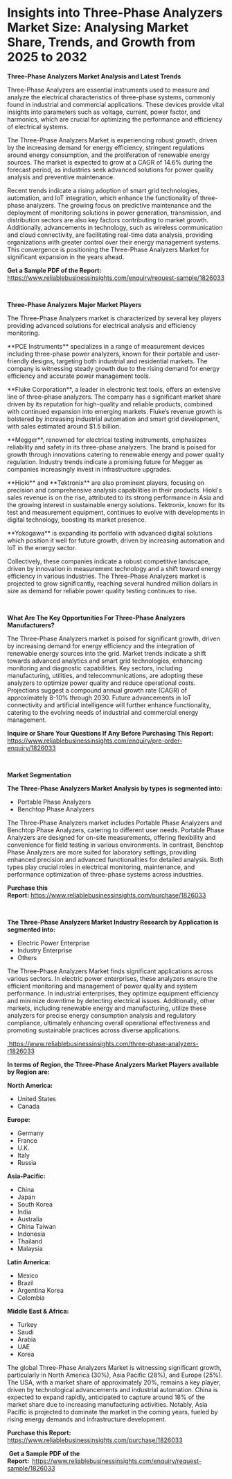 <p><h1>Insights into Three-Phase Analyzers Market Size: Analysing Market Share, Trends, and Growth from 2025 to 2032</h1></p><p><strong>Three-Phase Analyzers Market Analysis and Latest Trends</strong></p>
<p><p>Three-Phase Analyzers are essential instruments used to measure and analyze the electrical characteristics of three-phase systems, commonly found in industrial and commercial applications. These devices provide vital insights into parameters such as voltage, current, power factor, and harmonics, which are crucial for optimizing the performance and efficiency of electrical systems.</p><p>The Three-Phase Analyzers Market is experiencing robust growth, driven by the increasing demand for energy efficiency, stringent regulations around energy consumption, and the proliferation of renewable energy sources. The market is expected to grow at a CAGR of 14.6% during the forecast period, as industries seek advanced solutions for power quality analysis and preventive maintenance.</p><p>Recent trends indicate a rising adoption of smart grid technologies, automation, and IoT integration, which enhance the functionality of three-phase analyzers. The growing focus on predictive maintenance and the deployment of monitoring solutions in power generation, transmission, and distribution sectors are also key factors contributing to market growth. Additionally, advancements in technology, such as wireless communication and cloud connectivity, are facilitating real-time data analysis, providing organizations with greater control over their energy management systems. This convergence is positioning the Three-Phase Analyzers Market for significant expansion in the years ahead.</p></p>
<p><strong>Get a Sample PDF of the Report:&nbsp;</strong> <a href="https://www.reliablebusinessinsights.com/enquiry/request-sample/1826033?utm_campaign=1847&utm_medium=2&utm_source=Github&utm_content=ia&utm_term=16042025&utm_id=three-phase-analyzers">https://www.reliablebusinessinsights.com/enquiry/request-sample/1826033</a></p>
<p>&nbsp;</p>
<p><strong>Three-Phase Analyzers Major Market Players</strong></p>
<p><p>The Three-Phase Analyzers market is characterized by several key players providing advanced solutions for electrical analysis and efficiency monitoring. </p><p>**PCE Instruments** specializes in a range of measurement devices including three-phase power analyzers, known for their portable and user-friendly designs, targeting both industrial and residential markets. The company is witnessing steady growth due to the rising demand for energy efficiency and accurate power management tools.</p><p>**Fluke Corporation**, a leader in electronic test tools, offers an extensive line of three-phase analyzers. The company has a significant market share driven by its reputation for high-quality and reliable products, combined with continued expansion into emerging markets. Fluke’s revenue growth is bolstered by increasing industrial automation and smart grid development, with sales estimated around $1.5 billion.</p><p>**Megger**, renowned for electrical testing instruments, emphasizes reliability and safety in its three-phase analyzers. The brand is poised for growth through innovations catering to renewable energy and power quality regulation. Industry trends indicate a promising future for Megger as companies increasingly invest in infrastructure upgrades.</p><p>**Hioki** and **Tektronix** are also prominent players, focusing on precision and comprehensive analysis capabilities in their products. Hioki's sales revenue is on the rise, attributed to its strong performance in Asia and the growing interest in sustainable energy solutions. Tektronix, known for its test and measurement equipment, continues to evolve with developments in digital technology, boosting its market presence.</p><p>**Yokogawa** is expanding its portfolio with advanced digital solutions which position it well for future growth, driven by increasing automation and IoT in the energy sector.</p><p>Collectively, these companies indicate a robust competitive landscape, driven by innovation in measurement technology and a shift toward energy efficiency in various industries. The Three-Phase Analyzers market is projected to grow significantly, reaching several hundred million dollars in size as demand for reliable power quality testing continues to rise.</p></p>
<p>&nbsp;</p>
<p><strong>What Are The Key Opportunities For Three-Phase Analyzers Manufacturers?</strong></p>
<p><p>The Three-Phase Analyzers market is poised for significant growth, driven by increasing demand for energy efficiency and the integration of renewable energy sources into the grid. Market trends indicate a shift towards advanced analytics and smart grid technologies, enhancing monitoring and diagnostic capabilities. Key sectors, including manufacturing, utilities, and telecommunications, are adopting these analyzers to optimize power quality and reduce operational costs. Projections suggest a compound annual growth rate (CAGR) of approximately 8-10% through 2030. Future advancements in IoT connectivity and artificial intelligence will further enhance functionality, catering to the evolving needs of industrial and commercial energy management.</p></p>
<p><strong>Inquire or Share Your Questions If Any Before Purchasing This Report:</strong> <a href="https://www.reliablebusinessinsights.com/enquiry/pre-order-enquiry/1826033?utm_campaign=1847&utm_medium=2&utm_source=Github&utm_content=ia&utm_term=16042025&utm_id=three-phase-analyzers">https://www.reliablebusinessinsights.com/enquiry/pre-order-enquiry/1826033</a></p>
<p>&nbsp;</p>
<p><strong>Market Segmentation</strong></p>
<p><strong>The Three-Phase Analyzers Market Analysis by types is segmented into:</strong></p>
<p><ul><li>Portable Phase Analyzers</li><li>Benchtop Phase Analyzers</li></ul></p>
<p><p>The Three-Phase Analyzers market includes Portable Phase Analyzers and Benchtop Phase Analyzers, catering to different user needs. Portable Phase Analyzers are designed for on-site measurements, offering flexibility and convenience for field testing in various environments. In contrast, Benchtop Phase Analyzers are more suited for laboratory settings, providing enhanced precision and advanced functionalities for detailed analysis. Both types play crucial roles in electrical monitoring, maintenance, and performance optimization of three-phase systems across industries.</p></p>
<p><strong>Purchase this Report:&nbsp;</strong><a href="https://www.reliablebusinessinsights.com/purchase/1826033?utm_campaign=1847&utm_medium=2&utm_source=Github&utm_content=ia&utm_term=16042025&utm_id=three-phase-analyzers">https://www.reliablebusinessinsights.com/purchase/1826033</a></p>
<p>&nbsp;</p>
<p><strong>The Three-Phase Analyzers Market Industry Research by Application is segmented into:</strong></p>
<p><ul><li>Electric Power Enterprise</li><li>Industry Enterprise</li><li>Others</li></ul></p>
<p><p>The Three-Phase Analyzers Market finds significant applications across various sectors. In electric power enterprises, these analyzers ensure the efficient monitoring and management of power quality and system performance. In industrial enterprises, they optimize equipment efficiency and minimize downtime by detecting electrical issues. Additionally, other markets, including renewable energy and manufacturing, utilize these analyzers for precise energy consumption analysis and regulatory compliance, ultimately enhancing overall operational effectiveness and promoting sustainable practices across diverse applications.</p></p>
<p><a href="https://www.reliablebusinessinsights.com/three-phase-analyzers-r1826033?utm_campaign=1847&utm_medium=2&utm_source=Github&utm_content=ia&utm_term=16042025&utm_id=three-phase-analyzers">&nbsp;https://www.reliablebusinessinsights.com/three-phase-analyzers-r1826033</a></p>
<p><strong>In terms of Region, the Three-Phase Analyzers Market Players available by Region are:</strong></p>
<p>
    <p> <strong> North America: </strong>
        <ul>
            <li>United States</li>
            <li>Canada</li>
        </ul>
        </p> 
    <p> <strong> Europe: </strong>
        <ul>
            <li>Germany</li>
            <li>France</li>
            <li>U.K.</li>
            <li>Italy</li>
            <li>Russia</li>
        </ul>
        </p> 
    <p> <strong> Asia-Pacific: </strong>
        <ul>
            <li>China</li>
            <li>Japan</li>
            <li>South Korea</li>
            <li>India</li>
            <li>Australia</li>
            <li>China Taiwan</li>
            <li>Indonesia</li>
            <li>Thailand</li>
            <li>Malaysia</li>
        </ul>
        </p> 
    <p> <strong> Latin America: </strong>
        <ul>
            <li>Mexico</li>
            <li>Brazil</li>
            <li>Argentina Korea</li>
            <li>Colombia</li>
        </ul>
        </p> 
    <p> <strong> Middle East & Africa: </strong>
        <ul>
            <li>Turkey</li>
            <li>Saudi</li>
            <li>Arabia</li>
            <li>UAE</li>
            <li>Korea</li>
        </ul>
    </p>
    </p>
<p><p>The global Three-Phase Analyzers Market is witnessing significant growth, particularly in North America (30%), Asia Pacific (28%), and Europe (25%). The USA, with a market share of approximately 20%, remains a key player, driven by technological advancements and industrial automation. China is expected to expand rapidly, anticipated to capture around 18% of the market share due to increasing manufacturing activities. Notably, Asia Pacific is projected to dominate the market in the coming years, fueled by rising energy demands and infrastructure development.</p></p>
<p><strong>Purchase this Report: </strong><a href="https://www.reliablebusinessinsights.com/purchase/1826033?utm_campaign=1847&utm_medium=2&utm_source=Github&utm_content=ia&utm_term=16042025&utm_id=three-phase-analyzers">https://www.reliablebusinessinsights.com/purchase/1826033</a></p>
<p>&nbsp;<strong>Get a Sample PDF of the Report:&nbsp;&nbsp;</strong><a href="https://www.reliablebusinessinsights.com/enquiry/request-sample/1826033?utm_campaign=1847&utm_medium=2&utm_source=Github&utm_content=ia&utm_term=16042025&utm_id=three-phase-analyzers">https://www.reliablebusinessinsights.com/enquiry/request-sample/1826033</a></p>
<p><strong></strong></p>
<p><p></p><p></p><p></p></p>
